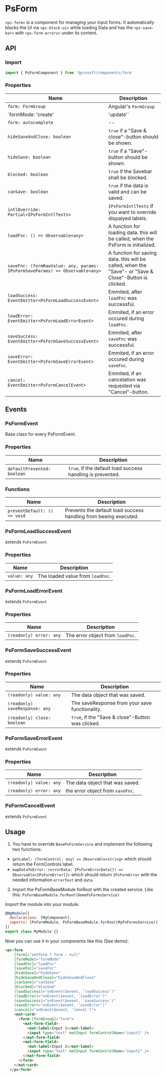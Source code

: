 # PsForm
`<ps-form>` is a component for managing your input forms. It automatically blocks the UI via `<ps-block-ui>` while loading Data and has the `<ps-save-bar>` with `<ps-form-errors>` under its content. 

## API
### Import
```javascript
import { PsFormComponent } from '@prosoft/components/form'
```

### Properties
| Name                                                                         | Description
| ---------------------------------------------------------------------------- | -------------
| `form: FormGroup`                                                            | Angular's `FormGroup`
| `formMode: 'create' | 'update'`                                              | Tells the PsForm if you are currently creating or editing data.
| `form: autocomplete`                                                         | --
| `hideSaveAndClose: boolean`                                                  | `true` if a "Save & close"-button should be shown.
| `hideSave: boolean`                                                          | `true` if a "Save"-button should be shown.
| `blocked: boolean`                                                           | `true` if the Savebar shall be blocked.
| `canSave: boolean`                                                           | `true` if the data is valid and can be saved.
| `intlOverride: Partial<IPsFormIntlTexts>`                                    | `IPsFormIntlTexts` if you want to override dispalyed labels.
| `loadFnc: () => Observable<any>`                                             | A function for loading data. this will be called, when the PsForm is initialized.
| `saveFnc: (formRawValue: any, params: IPsFormSaveParams) => Observable<any>` | A function for saving data. this will be called, when the "Save"- or "Save & Close"-Button is clicked.
| `loadSuccess: EventEmitter<PsFormLoadSuccessEvent>`                          | Emmited, after `loadFnc` was successful.
| `loadError: EventEmitter<PsFormLoadErrorEvent>`                              | Emmited, if an error occured during `loadFnc`.
| `saveSuccess: EventEmitter<PsFormSaveSuccessEvent>`                          | Emmited, after `saveFnc` was successful.
| `saveError: EventEmitter<PsFormSaveErrorEvent>`                              | Emmited, if an error occured during `saveFnc`.
| `cancel: EventEmitter<PsFormCancelEvent>`                                    | Emmited, if an cancelation was requested via "Cancel"-button.

## Events
### PsFormEvent
Base class for every PsFormEvent.

### Properties
| Name                            | Description
| ------------------------------- | -----------
| `defaultPrevented: boolean`     | `true`, if the default load success handling is prevented.

### Functions
| Name                          | Description
| ----------------------------- | -----------
| `preventDefault: () => void`  | Prevents the default load success handling from beeing executed.

### PsFormLoadSuccessEvent
extends `PsFormEvent`

### Properties
| Name             | Description
| ---------------- | -----------
| `value: any`     | The loaded value from `loadFnc`.

### PsFormLoadErrorEvent
extends `PsFormEvent`

### Properties
| Name                    | Description
| ----------------------- | -----------
| `(readonly) error: any`   | The error object from `loadFnc`.

### PsFormSaveSuccessEvent
extends `PsFormEvent`

### Properties
| Name                             | Description
| -------------------------------- | -----------
| `(readonly) value: any`            | The data object that was saved.
| `(readonly) saveResponse: any`     | The saveResponse from your save functionality.
| `(readonly) close: boolean`        | `true`, if the "Save & close"-Button was clicked.

### PsFormSaveErrorEvent
extends `PsFormEvent`

### Properties
| Name                             | Description
| -------------------------------- | -----------
| `(readonly) value: any`          | The data object that was saved.
| `(readonly) error: any`          | the error object from `saveFnc`.

### PsFormCancelEvent
extends `PsFormEvent`

## Usage

<!--TODO put this into a seperate file-->
1. You have to override `BasePsFormService` and implement the following two functions:
* `getLabel: (formControl: any) => Observable<string>` which should return the FormControls label.
* `mapDataToError: (errorData: IPsFormErrorData[]) => Observable<IPsFormError[]>` which should return `IPsFormError` with the needed information `errorText` and `data`.

2. Import the PsFormBaseModule forRoot with the created service. Like this:
`PsFormBaseModule.forRoot(DemoPsFormsService)`

Import the module into your module. 

```javascript
@NgModule({
  declarations: [MyComponent],
  imports: [PsFormModule, PsFormBaseModule.forRoot(MyPsFormsService)]
})
export class MyModule {}
```

Now you can use it in your components like this (See demo):

```html
<ps-form
    [form]="setForm ? form : null"
    [formMode]="formMode"
    [loadFnc]="loadFnc"
    [saveFnc]="saveFnc"
    [hideSave]="hideSave"
    [hideSaveAndClose]="hideSaveAndClose"
    [canSave]="canSave"
    [blocked]="blocked"
    (loadSuccess)="onEvent($event, 'loadSuccess')"
    (loadError)="onEvent($event, 'loadError')"
    (saveSuccess)="onEvent($event, 'saveSuccess')"
    (saveError)="onEvent($event, 'saveError')"
    (cancel)="onEvent($event, 'cancel')">
    <mat-card>
      <form [formGroup]="form">
        <mat-form-field>
          <mat-label>Input 1</mat-label>
          <input type="text" matInput formControlName="input1" />
        </mat-form-field>
        <mat-form-field>
          <mat-label>Input 2</mat-label>
          <input type="text" matInput formControlName="input2" />
        </mat-form-field>
      </form>
    </mat-card>
  </ps-form>
```
